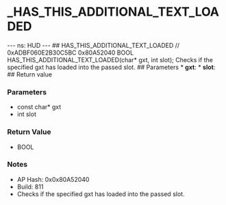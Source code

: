 # _HAS_THIS_ADDITIONAL_TEXT_LOADED

--- ns: HUD --- ## HAS_THIS_ADDITIONAL_TEXT_LOADED  // 0xADBF060E2B30C5BC 0x80A52040 BOOL HAS_THIS_ADDITIONAL_TEXT_LOADED(char* gxt, int slot);  Checks if the specified gxt has loaded into the passed slot.  ## Parameters * **gxt**: * **slot**:  ## Return value

### Parameters
* const char* gxt
* int slot

### Return Value
* BOOL

### Notes
* AP Hash: 0x0x80A52040
* Build: 811
* Checks if the specified gxt has loaded into the passed slot.

